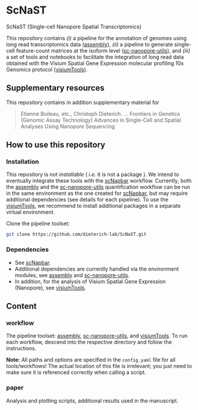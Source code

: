 
# ScNaST
ScNaST (Single-cell Nanopore Spatial Transcriptomics)

This repository contains *(i)* a pipeline for the annotation of genomes using long read transcriptomics data ([assembly](workflow/assembly/)), *(ii)* a pipeline to generate single-cell feature-count matrices at the isoform level ([sc-nanopore-utils](workflow/sc-nanopore-utils/)), and *(iii)* a set of tools and notebooks to facilitate the integration of long read data obtained with the Visium Spatial Gene Expression molecular profiling 10x Genomics protocol ([visiumTools](workflow/visiumtools/)).


## Supplementary resources 

This repository contains in addition supplementary material for

> Etienne Boileau, etc., Christoph Dieterich.
> ...
> Frontiers in Genetics (Genomic Assay Technology)
> Advances in Single-Cell and Spatial Analyses Using Nanopore Sequencing


## How to use this repository

### Installation

This repository is not *installable* ( *i.e.* it is not a package ). We intend to eventually integrate these tools with the [scNapbar](https://github.com/dieterich-lab/single-cell-nanopore) workflow. Currently, both the [assembly](workflow/assembly/) and the [sc-nanopore-utils](workflow/sc-nanopore-utils/) quantification workflow can be run in the same environment as the one created for [scNapbar](https://github.com/dieterich-lab/single-cell-nanopore), but may
require additional dependencies (see details for each pipeline). To use the [visiumTools](workflow/visiumtools/), we recommend to install additional packages in a separate virtual environment.

Clone the pipeline toolset:

```bash
git clone https://github.com/dieterich-lab/ScNaST.git
```

### Dependencies

- See [scNapbar](https://github.com/dieterich-lab/single-cell-nanopore).
- Additional dependencies are currently handled via the environment modules, see [assembly](workflow/assembly/) and [sc-nanopore-utils](workflow/sc-nanopore-utils/).
- In addition, for the analysis of Visium Spatial Gene Expression (Nanopore), see [visiumTools](workflow/visiumtools/).


## Content

### workflow

The pipeline toolset: [assembly](workflow/assembly/), [sc-nanopore-utils](workflow/sc-nanopore-utils/), and [visiumTools](workflow/visiumtools/).
To run each workflow, descend into the respective directory and follow the instructions.

**Note:** All paths and options are specified in the `config.yaml` file for all tools/workflows! The actual location of this file is irrelevant; you just 
need to make sure it is referenced correctly when calling a script.

### paper

Analysis and plotting scripts, additional results used in the manuscript. 
